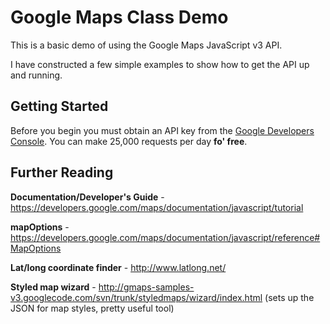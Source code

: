 # Google Maps Class Demo

This is a basic demo of using the Google Maps JavaScript v3 API.

I have constructed a few simple examples to show how to get the API up and running.

## Getting Started

Before you begin you must obtain an API key from the [Google Developers Console](https://console.developers.google.com/). You can make 25,000 requests per day **fo' free**.

## Further Reading

**Documentation/Developer's Guide** - https://developers.google.com/maps/documentation/javascript/tutorial

**mapOptions** - https://developers.google.com/maps/documentation/javascript/reference#MapOptions

**Lat/long coordinate finder** - http://www.latlong.net/

**Styled map wizard** - http://gmaps-samples-v3.googlecode.com/svn/trunk/styledmaps/wizard/index.html
(sets up the JSON for map styles, pretty useful tool)

